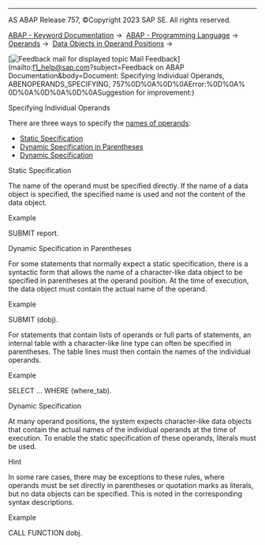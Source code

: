   

* * *

AS ABAP Release 757, ©Copyright 2023 SAP SE. All rights reserved.

[ABAP - Keyword Documentation](javascript:call_link\('abenabap.htm'\)) →  [ABAP - Programming Language](javascript:call_link\('abenabap_reference.htm'\)) →  [Operands](javascript:call_link\('abenoperands.htm'\)) →  [Data Objects in Operand Positions](javascript:call_link\('abenoperands_data_objects.htm'\)) → 

 [![](Mail.gif?object=Mail.gif&sap-language=EN "Feedback mail for displayed topic") Mail Feedback](mailto:f1_help@sap.com?subject=Feedback on ABAP Documentation&body=Document: Specifying Individual Operands, ABENOPERANDS_SPECIFYING, 757%0D%0A%0D%0AError:%0D%0A%
0D%0A%0D%0A%0D%0ASuggestion for improvement:)

Specifying Individual Operands

There are three ways to specify the [names of operands](javascript:call_link\('abenoperands_names.htm'\)):

-   [Static Specification](#@@ITOC@@ABENOPERANDS_SPECIFYING_1)
-   [Dynamic Specification in Parentheses](#@@ITOC@@ABENOPERANDS_SPECIFYING_2)
-   [Dynamic Specification](#@@ITOC@@ABENOPERANDS_SPECIFYING_3)

Static Specification   

The name of the operand must be specified directly. If the name of a data object is specified, the specified name is used and not the content of the data object.

Example

SUBMIT report.

Dynamic Specification in Parentheses   

For some statements that normally expect a static specification, there is a syntactic form that allows the name of a character-like data object to be specified in parentheses at the operand position. At the time of execution, the data object must contain the actual name of the operand.

Example

SUBMIT (dobj).

For statements that contain lists of operands or full parts of statements, an internal table with a character-like line type can often be specified in parentheses. The table lines must then contain the names of the individual operands.

Example

SELECT ... WHERE (where\_tab).

Dynamic Specification   

At many operand positions, the system expects character-like data objects that contain the actual names of the individual operands at the time of execution. To enable the static specification of these operands, literals must be used.

Hint

In some rare cases, there may be exceptions to these rules, where operands must be set directly in parentheses or quotation marks as literals, but no data objects can be specified. This is noted in the corresponding syntax descriptions.

Example

CALL FUNCTION dobj.